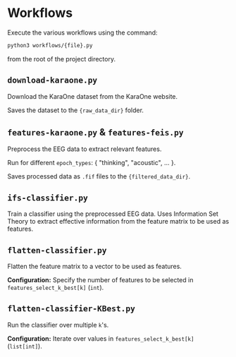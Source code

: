 # Workflows

Execute the various workflows using the command:

```bash
python3 workflows/{file}.py
```

from the root of the project directory.

## `download-karaone.py`

Download the KaraOne dataset from the KaraOne website.

Saves the dataset to the `{raw_data_dir}` folder.

## `features-karaone.py` & `features-feis.py`

Preprocess the EEG data to extract relevant features.

Run for different `epoch_types`: { "thinking", "acoustic", ... }.

Saves processed data as `.fif` files to the `{filtered_data_dir}`.

## `ifs-classifier.py`

Train a classifier using the preprocessed EEG data.
Uses Information Set Theory to extract effective information from the feature matrix to be used as features.

## `flatten-classifier.py`

Flatten the feature matrix to a vector to be used as features.

**Configuration:** Specify the number of features to be selected in `features_select_k_best[k]` (`int`).

## `flatten-classifier-KBest.py`

Run the classifier over multiple `k`'s.

**Configuration:** Iterate over values in `features_select_k_best[k]` (`list[int]`).
